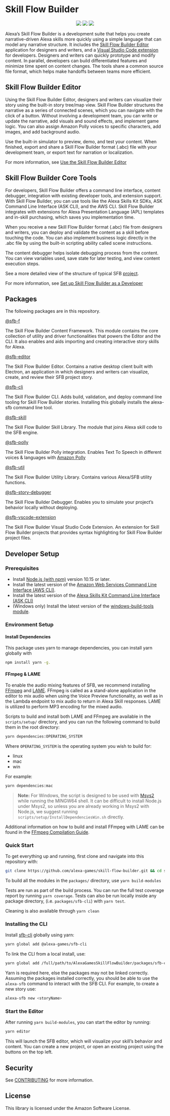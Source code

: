 # Skill Flow Builder

<p align="center">
    <a href="https://travis-ci.com/alexa-games/skill-flow-builder/"><img src="https://travis-ci.com/alexa-games/skill-flow-builder.svg?token=PX13NfYowpbqCaNHTcBg&branch=master"></a>
    <a href="https://github.com/alexa-games/skill-flow-builder/actions"><img src="https://github.com/alexa-games/skill-flow-builder/workflows/Tests%20on%20Windows/badge.svg"/></a>
    <a href="https://www.npmjs.com/package/@alexa-games/sfb-cli"><img src="https://img.shields.io/npm/v/@alexa-games/sfb-cli.svg"/></a>
</p>

Alexa’s Skill Flow Builder is a development suite that helps you create
narrative-driven Alexa skills more quickly using a simple language that can model
any narrative structure. It includes the [Skill Flow Builder Editor](packages/sfb-editor/)
application for designers and writers, and a [Visual Studio Code extension](packages/sfb-vscode-extension/)
for developers. Designers and writers can quickly prototype and modify content.
In parallel, developers can build differentiated features and minimize time spent
on content changes. The tools share a common source file format, which helps make
handoffs between teams more efficient.

## Skill Flow Builder Editor

Using the Skill Flow Builder Editor, designers and writers can visualize their
story using the built-in story tree/map view. Skill Flow Builder structures the
narrative as a series of connected scenes, which you can navigate with the click
of a button. Without involving a development team, you can write or update the
narrative, add visuals and sound effects, and implement game logic. You can also
assign Amazon Polly voices to specific characters, add images, and add
background audio.

Use the built-in simulator to preview, demo, and test your content. When
finished, export and share a Skill Flow Builder format (.abc) file with your
development team, or export text for narration or localization.

For more information, see
[Use the Skill Flow Builder Editor](docs/use-the-skill-flow-builder-editor/README.md)

## Skill Flow Builder Core Tools

For developers, Skill Flow Builder offers a command line interface, content
debugger, integration with existing developer tools, and extension support. With
Skill Flow Builder, you can use tools like the Alexa Skills Kit SDKs, ASK Command
Line Interface (ASK CLI), and the AWS CLI. Skill Flow Builder integrates with
extensions for Alexa Presentation Language (APL) templates and in-skill
purchasing, which saves you implementation time.

When you receive a new Skill Flow Builder format (.abc) file from designers and
writers, you can deploy and validate the content as a skill before touching the
code. You can also implement business logic directly in the .abc file by using
the built-in scripting ability called scene instructions.

The content debugger helps isolate debugging process from the content. You can
view variables used, save state for later testing, and view content execution steps.

See a more detailed view of the structure of typical SFB [project](docs/set-up-skill-flow-builder-as-a-developer/project-structure).

For more information, see
[Set up Skill Flow Builder as a Developer](docs/set-up-skill-flow-builder-as-a-developer/README.md)

## Packages

The following packages are in this repository.

[@sfb-f](packages/sfb-f)

The Skill Flow Builder Content Framework. This module contains the core
collection of utility and driver functionalities that powers the Editor and the
CLI. It also enables and aids importing and creating interactive story skills
for Alexa.

[@sfb-editor](packages/sfb-editor)

The Skill Flow Builder Editor. Contains a native desktop client built with
Electron, an application in which designers and writers can visualize, create,
and review their SFB project story.

[@sfb-cli](packages/sfb-cli)

The Skill Flow Builder CLI. Adds build, validation, and deploy command line
tooling for Skill Flow Builder stories. Installing this globally installs the
alexa-sfb command line tool.

[@sfb-skill](packages/sfb-skill)

The Skill Flow Builder Skill Library. The module that joins Alexa skill code to
the SFB engine.

[@sfb-polly](packages/sfb-polly)

The Skill Flow Builder Polly integration. Enables Text To Speech in different
voices & languages with [Amazon Polly](https://aws.amazon.com/polly/)

[@sfb-util](packages/sfb-util)

The Skill Flow Builder Utility Library. Contains various Alexa/SFB utility functions.

[@sfb-story-debugger](packages/sfb-story-debugger)

The Skill Flow Builder Debugger. Enables you to simulate your project’s behavior
locally without deploying.

[@sfb-vscode-extension](packages/sfb-vscode-extension)

The Skill Flow Builder Visual Studio Code Extension.  An extension for Skill
Flow Builder projects that provides syntax highlighting for Skill Flow Builder
project files.

## Developer Setup

### Prerequisites

* Install [Node.js (with npm)](https://nodejs.org/en/download/) version 10.15 or later.
* Install the latest version of the [Amazon Web Services Command Line Interface (AWS CLI)](https://aws.amazon.com/cli/).
* Install the latest version of the [Alexa Skills Kit Command Line Interface (ASK CLI)](https://www.npmjs.com/package/ask-cli)
* (Windows only) Install the latest version of the [windows-build-tools module](https://www.npmjs.com/package/windows-build-tools).

### Environment Setup

#### Install Dependencies

This package uses yarn to manage dependencies, you can install yarn globally with

```sh
npm install yarn -g.
```

#### FFmpeg & LAME

To enable the audio mixing features of SFB, we recommend installing
[FFmpeg](https://ffmpeg.org/) and [LAME](https://lame.sourceforge.io/).
FFmpeg is called as a stand-alone application in the editor to mix audio when
using the Voice Preview functionality, as well as in the Lambda endpoint to mix
audio to return in Alexa Skill responses. LAME is utilized to perform MP3
encoding for the mixed audio.

Scripts to build and install both LAME and FFmpeg are available in the `scripts/setup/`
directory, and you can run the following command to build them in the root directory:

```sh
yarn dependencies:OPERATING_SYSTEM
```

Where `OPERATING_SYSTEM` is the operating system you wish to build for:

* linux
* mac
* win

For example:

```sh
yarn dependencies:mac
```

> **Note:** For Windows, the script is designed to be used with
> [Msys2](https://www.msys2.org/) while running the MINGW64 shell.
> It can be difficult to install Node.js under Msys2, so unless you are already
> working in Msys2 with Node.js, we suggest running
> `scripts/setup/InstallDependenciesWin.sh` directly.

Additional information on how to build and install FFmpeg with LAME can be found
in the [FFmpeg Compilation Guide](https://trac.ffmpeg.org/wiki/CompilationGuide).

### Quick Start

To get everything up and running, first clone and navigate into this repository with:

```sh
git clone https://github.com/alexa-games/skill-flow-builder.git && cd skill-flow-builder/
```

To build all the modules in the `packages/` directory, use `yarn build-modules`

Tests are run as part of the build process. You can run the full test coverage
report by running `yarn coverage`. Tests can also be run locally inside any
package directory, (i.e. `packages/sfb-cli`) with `yarn test`.

Cleaning is also available through `yarn clean`

### Installing the CLI

Install [sfb-cli](packages/sfb-cli) globally using yarn:

```sh
yarn global add @alexa-games/sfb-cli
```

To link the CLI from a local install, use:

```sh
yarn global add /full/path/to/AlexaGamesSkillFlowBuilder/packages/sfb-cli
```

Yarn is required here, else the packages may not be linked correctly. Assuming
the packages installed correctly, you should be able to use the `alexa-sfb`
command to interact with the SFB CLI. For example, to create a new story use:

```sh
alexa-sfb new <storyName>
```

### Start the Editor

After running `yarn build-modules`, you can start the editor by running:

```sh
yarn editor
```

This will launch the SFB editor, which will visualize your skill’s behavior and
content. You can create a new project, or open an existing project using the
buttons on the top left.

## Security

See [CONTRIBUTING](CONTRIBUTING.md#security-issue-notifications) for more information.

## License

This library is licensed under the Amazon Software License.

